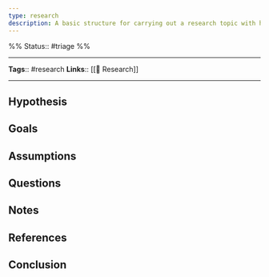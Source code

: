 ```yaml
---
type: research
description: A basic structure for carrying out a research topic with hypothesis, goals and conclusions
---
```

%%
Status:: #triage 
%%

---
**Tags**:: #research
**Links**:: [[🔬 Research]]

---

## Hypothesis

<!-- What is the hypothesis of this research -->

## Goals
<!-- Are there any assigned goals to this research -->

## Assumptions
<!-- Are there any assumptions about this research -->

## Questions
<!-- What remains for you to consider? -->

## Notes
<!-- Any additional research notes -->

## References
<!-- Link any references here -->

## Conclusion

<!-- What was the conclusion of the research -->